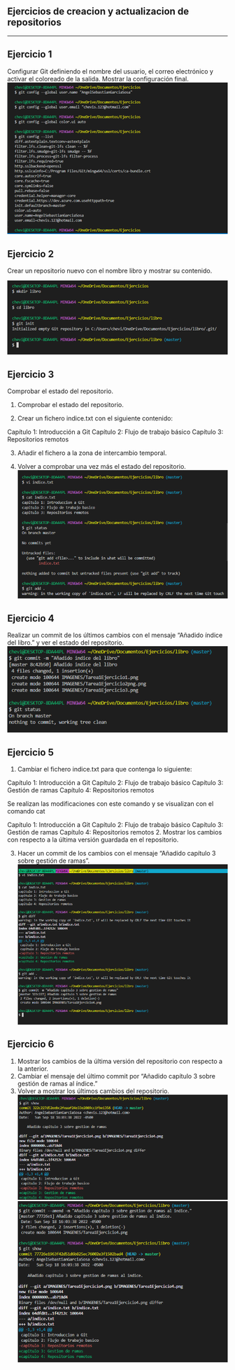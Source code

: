 ## Ejercicios de creacion y actualizacion de repositorios <br>
----------------
## Ejercicio 1 <br>
Configurar Git definiendo el nombre del usuario, el correo electrónico y activar el coloreado de la salida. Mostrar la configuración final.
![Imagen](./IMAGENES/Tarea1Ejercicio1.png)

## Ejercicio 2 <br>
Crear un repositorio nuevo con el nombre libro y mostrar su contenido.

![Imagen](IMAGENES/Tarea1Ejercicio2png.png)

## Ejercicio 3 <br>

Comprobar el estado del repositorio.

1. Comprobar el estado del repositorio.

2. Crear un fichero indice.txt con el siguiente contenido:

Capítulo 1: Introducción a Git
Capítulo 2: Flujo de trabajo básico
Capítulo 3: Repositorios remotos

3. Añadir el fichero a la zona de intercambio temporal.

4. Volver a comprobar una vez más el estado del repositorio.
![Imagen](IMAGENES/Tarea1Ejercicio3.png)

## Ejercicio 4 <br>
Realizar un commit de los últimos cambios con el mensaje “Añadido índice del libro.” y ver el estado del repositorio.
![Imagen](IMAGENES/Tarea1Ejercicio4.png)

## Ejercicio 5 <br>
1. Cambiar el fichero indice.txt para que contenga lo siguiente:

Capítulo 1: Introducción a Git
Capítulo 2: Flujo de trabajo básico
Capítulo 3: Gestión de ramas
Capítulo 4: Repositorios remotos

Se realizan las modificaciones con este comando y se visualizan con el comando cat

Capítulo 1: Introducción a Git 
Capítulo 2: Flujo de trabajo básico
Capítulo 3: Gestión de ramas
Capítulo 4: Repositorios remotos
2. Mostrar los cambios con respecto a la última versión guardada en el repositorio.

3. Hacer un commit de los cambios con el mensaje “Añadido capítulo 3 sobre gestión de ramas”.
![Imagen](IMAGENES/Tarea1Ejercicio5.png)

## Ejercicio 6 <br>
1. Mostrar los cambios de la última versión del repositorio con respecto a la anterior.
2. Cambiar el mensaje del último commit por “Añadido capítulo 3 sobre gestión de ramas al índice.”
3. Volver a mostrar los últimos cambios del repositorio.
![Imagen](IMAGENES/Tarea1Ejercicio6-1.png)
![Imagen](IMAGENES/Tarea1Ejercicio6-2.png)





